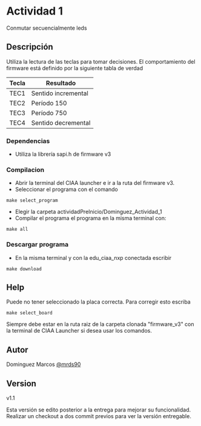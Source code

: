 # Actividad 1

Conmutar secuencialmente leds


## Descripción

Utiliza la lectura de las teclas para tomar decisiones.
El comportamiento del firmware está definido por la siguiente tabla de verdad

| Tecla  |           Resultado             |
|--------|---------------------------------|
|  TEC1  |       Sentido incremental       |
|  TEC2  |           Período 150           |
|  TEC3  |           Período 750           |
|  TEC4  |       Sentido decremental       |

### Dependencias

* Utiliza la librería sapi.h de firmware v3

### Compilacion

* Abrir la terminal del CIAA launcher e ir a la ruta del firmware v3.
* Seleccionar el programa con el comando
```
make select_program
```
* Elegir la carpeta actividadPreInicio/Dominguez_Actividad_1
* Compilar el programa el programa en la misma terminal con:
```
make all
```
### Descargar programa

* En la misma terminal y con la edu_ciaa_nxp conectada escribir

```
make download
```

## Help

Puede no tener seleccionado la placa correcta. Para corregir esto escriba
```
make select_board
```
Siempre debe estar en la ruta raiz de la carpeta clonada "firmware_v3" con la terminal de CIAA Launcher si desea usar los comandos.
## Autor

Dominguez Marcos
[@mrds90](https://github.com/mrds90)

## Version
v1.1

Esta versión se edito posterior a la entrega para mejorar su funcionalidad. Realizar un checkout a dos commit previos para ver la versión entregable.
